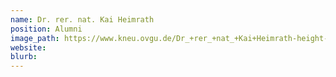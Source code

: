```yaml
---
name: Dr. rer. nat. Kai Heimrath
position: Alumni
image_path: https://www.kneu.ovgu.de/Dr_+rer_+nat_+Kai+Heimrath-height-1772-width-1181-p-1440/_/DSC_8316.JPG
website:
blurb:
---
```

